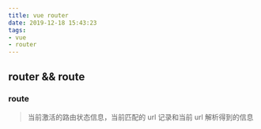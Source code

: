 ```yaml
---
title: vue router
date: 2019-12-18 15:43:23
tags:
- vue
- router
---
```


## router && route
### route
> 当前激活的路由状态信息，当前匹配的 url 记录和当前 url 解析得到的信息
